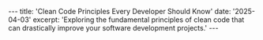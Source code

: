 --- title: 'Clean Code Principles Every Developer Should Know' date: '2025-04-03' excerpt: 'Exploring the fundamental principles of clean code that can drastically improve your software development projects.' ---

